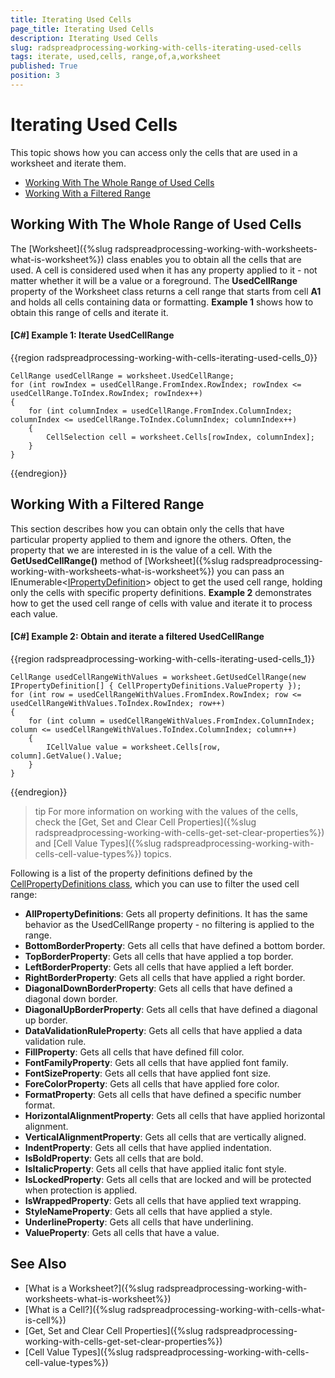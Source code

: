 ```yaml
---
title: Iterating Used Cells
page_title: Iterating Used Cells
description: Iterating Used Cells
slug: radspreadprocessing-working-with-cells-iterating-used-cells
tags: iterate, used,cells, range,of,a,worksheet
published: True
position: 3
---
```


# Iterating Used Cells

This topic shows how you can access only the cells that are used in a worksheet and iterate them.

* [Working With The Whole Range of Used Cells](#working-with-the-whole-range-of-used-cells)
* [Working With a Filtered Range](#working-with-a-filtered-range)

## Working With The Whole Range of Used Cells 

The [Worksheet]({%slug radspreadprocessing-working-with-worksheets-what-is-worksheet%}) class enables you to obtain all the cells that are used. A cell is considered used when it has any property applied to it - not matter whether it will be a value or a foreground. The **UsedCellRange** property of the Worksheet class returns a cell range that starts from cell **A1** and holds all cells containing data or formatting. **Example 1** shows how to obtain this range of cells and iterate it.  


#### __[C#] Example 1: Iterate UsedCellRange__

{{region radspreadprocessing-working-with-cells-iterating-used-cells_0}}

	CellRange usedCellRange = worksheet.UsedCellRange;
	for (int rowIndex = usedCellRange.FromIndex.RowIndex; rowIndex <= usedCellRange.ToIndex.RowIndex; rowIndex++)
	{
	    for (int columnIndex = usedCellRange.FromIndex.ColumnIndex; columnIndex <= usedCellRange.ToIndex.ColumnIndex; columnIndex++)
	    {
	        CellSelection cell = worksheet.Cells[rowIndex, columnIndex];
	    }
	}
{{endregion}}


## Working With a Filtered Range

This section describes how you can obtain only the cells that have particular property applied to them and ignore the others. Often, the property that we are interested in is the value of a cell. With the **GetUsedCellRange()** method of [Worksheet]({%slug radspreadprocessing-working-with-worksheets-what-is-worksheet%}) you can pass an IEnumerable&lt;[IPropertyDefinition](http://docs.telerik.com/devtools/document-processing/api/html/T_Telerik_Windows_Documents_Spreadsheet_PropertySystem_IPropertyDefinition_1.htm)&gt; object to get the used cell range, holding only the cells with specific property definitions. **Example 2** demonstrates how to get the used cell range of cells with value and iterate it to process each value.

#### __[C#] Example 2: Obtain and iterate a filtered UsedCellRange__

{{region radspreadprocessing-working-with-cells-iterating-used-cells_1}}

	CellRange usedCellRangeWithValues = worksheet.GetUsedCellRange(new IPropertyDefinition[] { CellPropertyDefinitions.ValueProperty });
	for (int row = usedCellRangeWithValues.FromIndex.RowIndex; row <= usedCellRangeWithValues.ToIndex.RowIndex; row++)
	{
	    for (int column = usedCellRangeWithValues.FromIndex.ColumnIndex; column <= usedCellRangeWithValues.ToIndex.ColumnIndex; column++)
	    {
	        ICellValue value = worksheet.Cells[row, column].GetValue().Value;
	    }
	}
{{endregion}}

>tip For more information on working with the values of the cells, check the [Get, Set and Clear Cell Properties]({%slug radspreadprocessing-working-with-cells-get-set-clear-properties%}) and [Cell Value Types]({%slug radspreadprocessing-working-with-cells-cell-value-types%}) topics.

Following is a list of the property definitions defined by the [CellPropertyDefinitions class](https://docs.telerik.com/devtools/document-processing/api/html/T_Telerik_Windows_Documents_Spreadsheet_PropertySystem_CellPropertyDefinitions.htm), which you can use to filter the used cell range:

* **AllPropertyDefinitions**: Gets all property definitions. It has the same behavior as the UsedCellRange property - no filtering is applied to the range.
* **BottomBorderProperty**: Gets all cells that have defined a bottom border.
* **TopBorderProperty**: Gets all cells that have applied a top border.
* **LeftBorderProperty**: Gets all cells that have applied a left border.
* **RightBorderProperty**: Gets all cells that have applied a right border.
* **DiagonalDownBorderProperty**: Gets all cells that have defined a diagonal down border.
* **DiagonalUpBorderProperty**: Gets all cells that have defined a diagonal up border.
* **DataValidationRuleProperty**: Gets all cells that have applied a data validation rule.
* **FillProperty**: Gets all cells that have defined fill color.
* **FontFamilyProperty**: Gets all cells that have applied font family.
* **FontSizeProperty**: Gets all cells that have applied font size.
* **ForeColorProperty**: Gets all cells that have applied fore color.
* **FormatProperty**: Gets all cells that have defined a specific number format.
* **HorizontalAlignmentProperty**: Gets all cells that have applied horizontal alignment.
* **VerticalAlignmentProperty**: Gets all cells that are vertically aligned.
* **IndentProperty**: Gets all cells that have applied indentation.
* **IsBoldProperty**: Gets all cells that are bold.
* **IsItalicProperty**: Gets all cells that have applied italic font style.
* **IsLockedProperty**: Gets all cells that are locked and will be protected when protection is applied.
* **IsWrappedProperty**: Gets all cells that have applied text wrapping.
* **StyleNameProperty**: Gets all cells that have applied a style.
* **UnderlineProperty**: Gets all cells that have underlining.
* **ValueProperty**: Gets all cells that have a value.


## See Also 

* [What is a Worksheet?]({%slug radspreadprocessing-working-with-worksheets-what-is-worksheet%})
* [What is a Cell?]({%slug radspreadprocessing-working-with-cells-what-is-cell%})
* [Get, Set and Clear Cell Properties]({%slug radspreadprocessing-working-with-cells-get-set-clear-properties%})
* [Cell Value Types]({%slug radspreadprocessing-working-with-cells-cell-value-types%})